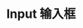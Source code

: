 # Input 输入框
<demo src= "./demos/slot.vue"></demo>
<demo src= "./demos/size.vue"></demo>
<demo src= "./demos/disabled.vue"></demo>
<demo src= "./demos/methods.vue"></demo>
